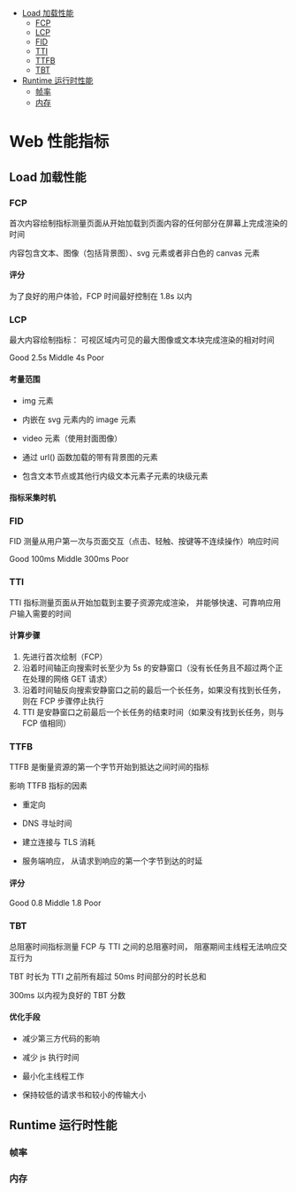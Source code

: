 - [Load 加载性能](./WebIndex.html#Load-加载性能)
  - [FCP](./WebIndex.html#fcp)
  - [LCP](./WebIndex.html#lcp)
  - [FID](./WebIndex.html#fid)
  - [TTI](./WebIndex.html#tti)
  - [TTFB](./WebIndex.html#ttfb)
  - [TBT](./WebIndex.html#tbt)
- [Runtime 运行时性能](./WebIndex.html#Runtime-运行时性能)
  - [帧率](./WebIndex.html#帧率)
  - [内存](./WebIndex.html#内存)

# Web 性能指标

## Load 加载性能

### FCP

首次内容绘制指标测量页面从开始加载到页面内容的任何部分在屏幕上完成渲染的时间

内容包含文本、图像（包括背景图）、svg 元素或者非白色的 canvas 元素

#### 评分

为了良好的用户体验，FCP 时间最好控制在 1.8s 以内

### LCP

最大内容绘制指标： 可视区域内可见的最大图像或文本块完成渲染的相对时间

Good 2.5s Middle 4s Poor

#### 考量范围

- img 元素

- 内嵌在 svg 元素内的 image 元素

- video 元素（使用封面图像）

- 通过 url() 函数加载的带有背景图的元素

- 包含文本节点或其他行内级文本元素子元素的块级元素

#### 指标采集时机

### FID

FID 测量从用户第一次与页面交互（点击、轻触、按键等不连续操作）响应时间

Good 100ms Middle 300ms Poor

### TTI

TTI 指标测量页面从开始加载到主要子资源完成渲染， 并能够快速、可靠响应用户输入需要的时间

#### 计算步骤

1. 先进行首次绘制（FCP）
2. 沿着时间轴正向搜索时长至少为 5s 的安静窗口（没有长任务且不超过两个正在处理的网络 GET 请求）
3. 沿着时间轴反向搜索安静窗口之前的最后一个长任务，如果没有找到长任务，则在 FCP 步骤停止执行
4. TTI 是安静窗口之前最后一个长任务的结束时间（如果没有找到长任务，则与 FCP 值相同）

### TTFB

TTFB 是衡量资源的第一个字节开始到抵达之间时间的指标

影响 TTFB 指标的因素

- 重定向

- DNS 寻址时间

- 建立连接与 TLS 消耗

- 服务端响应， 从请求到响应的第一个字节到达的时延

#### 评分

Good 0.8 Middle 1.8 Poor

### TBT

总阻塞时间指标测量 FCP 与 TTI 之间的总阻塞时间， 阻塞期间主线程无法响应交互行为

TBT 时长为 TTI 之前所有超过 50ms 时间部分的时长总和

300ms 以内视为良好的 TBT 分数

#### 优化手段

- 减少第三方代码的影响

- 减少 js 执行时间

- 最小化主线程工作

- 保持较低的请求书和较小的传输大小

## Runtime 运行时性能

### 帧率

### 内存
